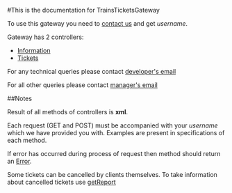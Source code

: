 
#This is the documentation for TrainsTicketsGateway

To use this gateway you need to [contact us](manager) and get _username_.

Gateway has 2 controllers:

 * [Information][]
 * [Tickets][]

[Information]: controllers/InformationController.rst "Specification of Information controller"
[Tickets]: controllers/TicketsController.rst "Specification of Tickets controller"

For any technical queries please contact [developer's email](developer)

For all other queries please contact [manager's email](manager)

[developer]: victor@realrussia.co.uk "Developer's email"
[manager]: info@realrussia.co.uk "Manager's email"

##Notes

Result of all methods of controllers is **xml**.

Each request (GET and POST) must be accompanied with your _username_ which we have provided you with. Examples are present in specifications of each method.

If error has occurred during process of request then method should return an [Error](/models/response/Error.rst).

Some tickets can be cancelled by clients themselves. To take information about cancelled tickets use [getReport](/controllers/InformationController.rst#getReport)
